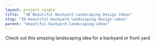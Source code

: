 ```yaml
---
layout: project_single
title:  "30 Beautiful Backyard Landscaping Design Ideas"
slug: "30-beautiful-backyard-landscaping-design-ideas"
parent: "beautiful-backyard-landscaping-ideas"
---
```

Check out this amazing landscaping idea for a backyard or front yard